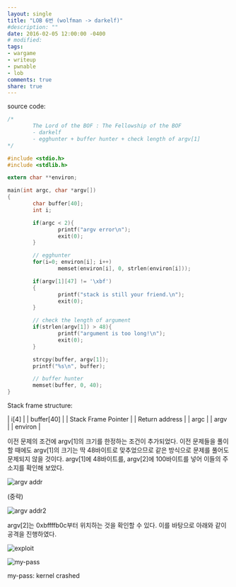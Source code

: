 ```yaml
---
layout: single
title: "LOB 6번 (wolfman -> darkelf)"
#description: ""
date: 2016-02-05 12:00:00 -0400
# modified: 
tags: 
- wargame
- writeup
- pwnable
- lob
comments: true
share: true
---
```


source code:

```c
﻿/*
        The Lord of the BOF : The Fellowship of the BOF
        - darkelf
        - egghunter + buffer hunter + check length of argv[1]
*/

#include <stdio.h>
#include <stdlib.h>

extern char **environ;

main(int argc, char *argv[])
{
        char buffer[40];
        int i;

        if(argc < 2){
                printf("argv error\n");
                exit(0);
        }

        // egghunter
        for(i=0; environ[i]; i++)
                memset(environ[i], 0, strlen(environ[i]));

        if(argv[1][47] != '\xbf')
        {
                printf("stack is still your friend.\n");
                exit(0);
        }

        // check the length of argument
        if(strlen(argv[1]) > 48){
                printf("argument is too long!\n");
                exit(0);
        }

        strcpy(buffer, argv[1]);
        printf("%s\n", buffer);

        // buffer hunter
        memset(buffer, 0, 40);
}
```

Stack frame structure:

| i[4] |
| buffer[40] |
| Stack Frame Pointer |
| Return address |
| argc |
| argv |
| environ |


이전 문제의 조건에 argv[1]의 크기를 한정하는 조건이 추가되었다. 이전 문제들을 풀이할 때에도 argv[1]의 크기는 딱 48바이트로 맞추었으므로 같은 방식으로 문제를 풀어도 문제되지 않을 것이다. argv[1]에 48바이트를, argv[2]에 100바이트를 넣어 이들의 주소지를 확인해 보았다.

![argv addr](https://s01va.github.io/assets/images/2016-02-05-LOB-06/0.png)

(중략)

![argv addr2](https://s01va.github.io/assets/images/2016-02-05-LOB-06/1.png)

argv[2]는 0xbffffb0c부터 위치하는 것을 확인할 수 있다. 이를 바탕으로 아래와 같이 공격을 진행하였다.

![exploit](https://s01va.github.io/assets/images/2016-02-05-LOB-06/2.png)

![my-pass](https://s01va.github.io/assets/images/2016-02-05-LOB-06/3.png)


my-pass: kernel crashed